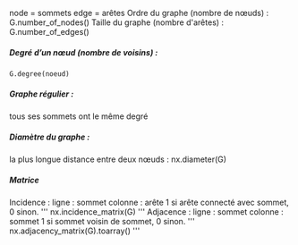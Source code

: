node = sommets
edge = arêtes
Ordre du graphe (nombre de nœuds) :
	G.number_of_nodes()
Taille du graphe (nombre d'arêtes) :
	G.number_of_edges()

##### Degré d’un nœud (nombre de voisins) :
	G.degree(noeud)
##### Graphe régulier : 
tous ses sommets ont le même degré
##### Diamètre du graphe : 
la plus longue distance entre deux nœuds :
	 nx.diameter(G)
##### Matrice 
Incidence : 
	ligne : sommet
	colonne : arête
	1 si arête connecté avec sommet, 0 sinon.
	''' nx.incidence_matrix(G) '''
Adjacence :
	 ligne : sommet
	 colonne : sommet
	 1 si sommet voisin de sommet, 0 sinon.
	 ''' nx.adjacency_matrix(G).toarray() '''


